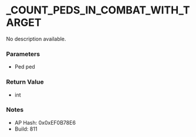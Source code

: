 # _COUNT_PEDS_IN_COMBAT_WITH_TARGET

No description available.

### Parameters
* Ped ped

### Return Value
* int

### Notes
* AP Hash: 0x0xEF0B78E6
* Build: 811


